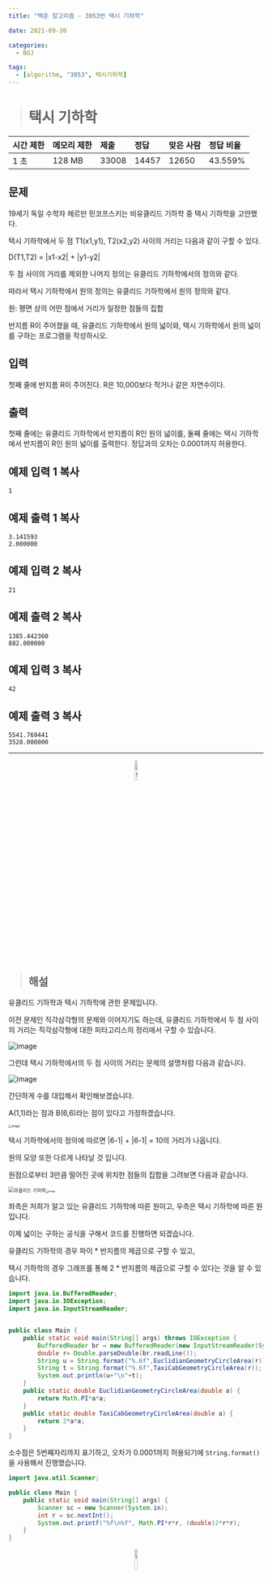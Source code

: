 ```yaml
---
title: "백준 알고리즘 - 3053번 택시 기하학"

date: 2021-09-30

categories:
  - BOJ

tags:
  - [algorithm, "3053", 택시기하학]
---
```


> # 택시 기하학

| 시간 제한 | 메모리 제한 | 제출  | 정답  | 맞은 사람 | 정답 비율 |
| :-------- | :---------- | :---- | :---- | :-------- | :-------- |
| 1 초      | 128 MB      | 33008 | 14457 | 12650     | 43.559%   |

## 문제

19세기 독일 수학자 헤르만 민코프스키는 비유클리드 기하학 중 택시 기하학을 고안했다.

택시 기하학에서 두 점 T1(x1,y1), T2(x2,y2) 사이의 거리는 다음과 같이 구할 수 있다.

D(T1,T2) = |x1-x2| + |y1-y2|

두 점 사이의 거리를 제외한 나머지 정의는 유클리드 기하학에서의 정의와 같다.

따라서 택시 기하학에서 원의 정의는 유클리드 기하학에서 원의 정의와 같다.

원: 평면 상의 어떤 점에서 거리가 일정한 점들의 집합

반지름 R이 주어졌을 때, 유클리드 기하학에서 원의 넓이와, 택시 기하학에서 원의 넓이를 구하는 프로그램을 작성하시오.

## 입력

첫째 줄에 반지름 R이 주어진다. R은 10,000보다 작거나 같은 자연수이다.

## 출력

첫째 줄에는 유클리드 기하학에서 반지름이 R인 원의 넓이를, 둘째 줄에는 택시 기하학에서 반지름이 R인 원의 넓이를 출력한다. 정답과의 오차는 0.0001까지 허용한다.

## 예제 입력 1 복사

```
1
```

## 예제 출력 1 복사

```
3.141593
2.000000
```

## 예제 입력 2 복사

```
21
```

## 예제 출력 2 복사

```
1385.442360
882.000000
```

## 예제 입력 3 복사

```
42
```

## 예제 출력 3 복사

```
5541.769441
3528.000000
```



---



<p align="center"><img src="https://user-images.githubusercontent.com/70495425/131687801-2b295fb7-6e22-4e70-a1ef-a7dc85b96796.png" alt="sun cloud" height="10%" width="10%" /></p>

> ## 해설

유클리드 기하학과 택시 기하학에 관한 문제입니다. 

이전 문제인 직각삼각형의 문제와 이어지기도 하는데, 유클리드 기하학에서 두 점 사이의 거리는 직각삼각형에 대한 피타고리스의 정리에서 구할 수 있습니다.

![image](https://user-images.githubusercontent.com/70495425/135378717-1c81632e-fc2a-479c-9f67-4d356df2c3e5.png)

그런데 택시 기하학에서의 두 점 사이의 거리는 문제의 설명처럼 다음과 같습니다.

![image](https://user-images.githubusercontent.com/70495425/135378882-17c9106e-5e36-4b83-87b8-10c1bc9756b8.png)

간단하게 수를 대입해서 확인해보겠습니다.

A(1,1)라는 점과 B(6,6)라는 점이 있다고 가정하겠습니다.

<img src="https://user-images.githubusercontent.com/70495425/135401040-2f038595-8727-4b28-872f-b38bdc445d26.png" alt="image" style="zoom:40%;" />

택시 기하학에서의 정의에 따르면 |6-1| + |6-1| = 10의 거리가 나옵니다.

원의 모양 또한 다르게 나타날 것 입니다.

원점으로부터 3만큼 떨어진 곳에 위치한 점들의 집합을 그려보면 다음과 같습니다.

<img src="https://user-images.githubusercontent.com/70495425/135379429-cf257321-63f7-49ba-9000-315d1a4912f0.png" alt="유클리드 기하학" style="zoom: 67%;" /><img src="https://user-images.githubusercontent.com/70495425/135403954-b29779bb-057e-41bb-839b-a185c0d21c7f.png" alt="image" style="zoom: 33%;" />

좌측은 저희가 알고 있는 유클리드 기하학에 따른 원이고, 우측은 택시 기하학에 따른 원입니다.

이제 넓이는 구하는 공식을 구해서 코드를 진행하면 되겠습니다.

유클리드 기하학의 경우 파이 * 반지름의 제곱으로 구할 수 있고,

택시 기하학의 경우 그래프를 통해 2 * 반지름의 제곱으로 구할 수 있다는 것을 알 수 있습니다.

```java
import java.io.BufferedReader;
import java.io.IOException;
import java.io.InputStreamReader;


public class Main {
	public static void main(String[] args) throws IOException {
		BufferedReader br = new BufferedReader(new InputStreamReader(System.in));
		double r= Double.parseDouble(br.readLine());
		String u = String.format("%.6f",EuclidianGeometryCircleArea(r));
		String t = String.format("%.6f",TaxiCabGeometryCircleArea(r));
		System.out.println(u+"\n"+t);
	}
	public static double EuclidianGeometryCircleArea(double a) {
		return Math.PI*a*a;
	}
	public static double TaxiCabGeometryCircleArea(double a) {
		return 2*a*a;
	}
}
```

소수점은 5번째자리까지 표기하고, 오차가 0.0001까지 허용되기에 `String.format()`을 사용해서 진행했습니다.



```java
import java.util.Scanner;

public class Main {
	public static void main(String[] args) {
		Scanner sc = new Scanner(System.in);
		int r = sc.nextInt();
		System.out.printf("%f\n%f", Math.PI*r*r, (double)2*r*r);
	}
}
```





<p align="center"><img src="https://user-images.githubusercontent.com/70495425/131689647-b4d2206e-7ec4-4f7f-a734-6c3bf77c80c3.png" height="10%" width="10%"></p>
